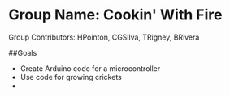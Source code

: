 # Group Name: Cookin' With Fire
Group Contributors: HPointon, CGSilva, TRigney, BRivera

##Goals
  * Create Arduino code for a microcontroller
  * Use code for growing crickets
  * 
